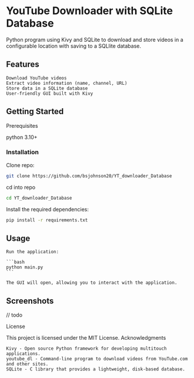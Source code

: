 # YouTube Downloader with SQLite Database

Python program using Kivy and SQLite to download and store videos in a configurable location with saving to a SQLlite database.

## Features
    Download YouTube videos
    Extract video information (name, channel, URL)
    Store data in a SQLite database
    User-friendly GUI built with Kivy

## Getting Started
Prerequisites

python 3.10+

### Installation

Clone repo:
```bash
git clone https://github.com/bsjohnson20/YT_downloader_Database
```

cd into repo
```bash
cd YT_downloader_Database
```

Install the required dependencies:

```bash
pip install -r requirements.txt
```

## Usage

    Run the application:

    ```bash
    python main.py
    ```

    The GUI will open, allowing you to interact with the application.

## Screenshots

// todo

License

This project is licensed under the MIT License.
Acknowledgments

    Kivy - Open source Python framework for developing multitouch applications.
    youtube_dl - Command-line program to download videos from YouTube.com and other sites.
    SQLite - C library that provides a lightweight, disk-based database.
